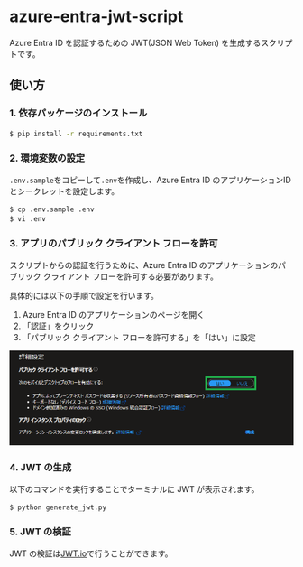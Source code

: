 # azure-entra-jwt-script

Azure Entra ID を認証するための JWT(JSON Web Token) を生成するスクリプトです。

## 使い方

### 1. 依存パッケージのインストール

```bash
$ pip install -r requirements.txt
```

### 2. 環境変数の設定

`.env.sample`をコピーして`.env`を作成し、Azure Entra ID のアプリケーションIDとシークレットを設定します。

```bash
$ cp .env.sample .env
$ vi .env
```

### 3. アプリのパブリック クライアント フローを許可

スクリプトからの認証を行うために、Azure Entra ID のアプリケーションのパブリック クライアント フローを許可する必要があります。

具体的には以下の手順で設定を行います。

1. Azure Entra ID のアプリケーションのページを開く
2. 「認証」をクリック
3. 「パブリック クライアント フローを許可する」を「はい」に設定

![Azureの設定画面](./assets/public_client_flow.png)

### 4. JWT の生成

以下のコマンドを実行することでターミナルに JWT が表示されます。
```bash
$ python generate_jwt.py
```

### 5. JWT の検証

JWT の検証は[JWT.io](https://jwt.io/)で行うことができます。
